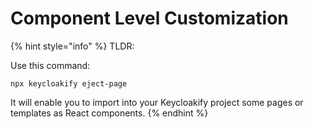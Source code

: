 # Component Level Customization

{% hint style="info" %}
TLDR: &#x20;

Use this command:

```
npx keycloakify eject-page
```

It will enable you to import into your Keycloakify project some pages or templates as React components.
{% endhint %}
